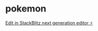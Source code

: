 # pokemon

[Edit in StackBlitz next generation editor ⚡️](https://stackblitz.com/~/github.com/sauraodalvi/pokemon)